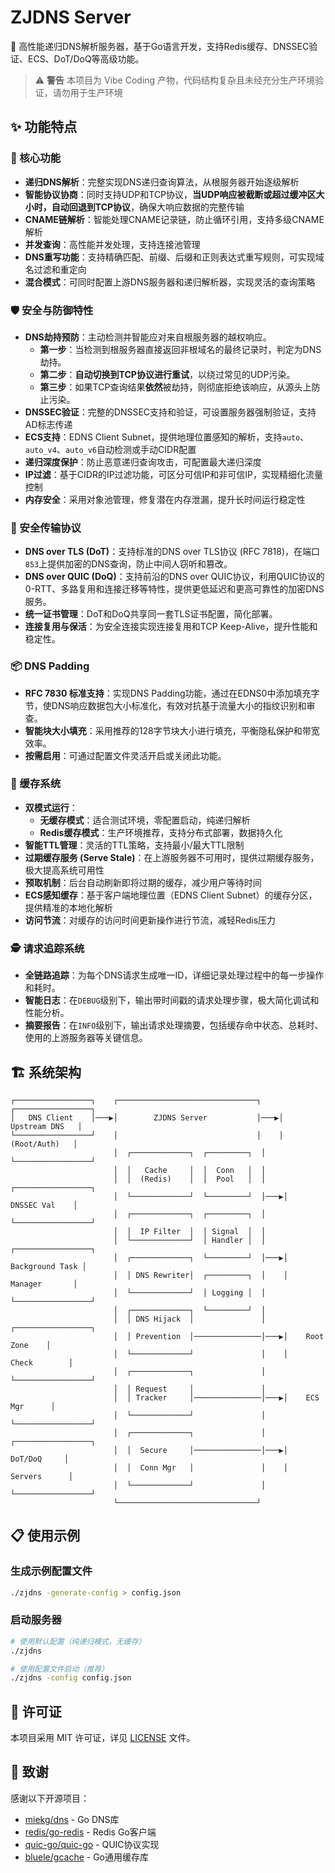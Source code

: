 # ZJDNS Server

🚀 高性能递归DNS解析服务器，基于Go语言开发，支持Redis缓存、DNSSEC验证、ECS、DoT/DoQ等高级功能。

> ⚠️ **警告**
> 本项目为 Vibe Coding 产物，代码结构复杂且未经充分生产环境验证，请勿用于生产环境

## ✨ 功能特点

### 🔧 核心功能
- **递归DNS解析**：完整实现DNS递归查询算法，从根服务器开始逐级解析
- **智能协议协商**：同时支持UDP和TCP协议，**当UDP响应被截断或超过缓冲区大小时，自动回退到TCP协议**，确保大响应数据的完整传输
- **CNAME链解析**：智能处理CNAME记录链，防止循环引用，支持多级CNAME解析
- **并发查询**：高性能并发处理，支持连接池管理
- **DNS重写功能**：支持精确匹配、前缀、后缀和正则表达式重写规则，可实现域名过滤和重定向
- **混合模式**：可同时配置上游DNS服务器和递归解析器，实现灵活的查询策略

### 🛡️ 安全与防御特性
- **DNS劫持预防**：主动检测并智能应对来自根服务器的越权响应。
  - **第一步**：当检测到根服务器直接返回非根域名的最终记录时，判定为DNS劫持。
  - **第二步**：**自动切换到TCP协议进行重试**，以绕过常见的UDP污染。
  - **第三步**：如果TCP查询结果**依然**被劫持，则彻底拒绝该响应，从源头上防止污染。
- **DNSSEC验证**：完整的DNSSEC支持和验证，可设置服务器强制验证，支持AD标志传递
- **ECS支持**：EDNS Client Subnet，提供地理位置感知的解析，支持`auto`、`auto_v4`、`auto_v6`自动检测或手动CIDR配置
- **递归深度保护**：防止恶意递归查询攻击，可配置最大递归深度
- **IP过滤**：基于CIDR的IP过滤功能，可区分可信IP和非可信IP，实现精细化流量控制
- **内存安全**：采用对象池管理，修复潜在内存泄漏，提升长时间运行稳定性

### 🔐 安全传输协议
- **DNS over TLS (DoT)**：支持标准的DNS over TLS协议 (RFC 7818)，在端口`853`上提供加密的DNS查询，防止中间人窃听和篡改。
- **DNS over QUIC (DoQ)**：支持前沿的DNS over QUIC协议，利用QUIC协议的0-RTT、多路复用和连接迁移等特性，提供更低延迟和更高可靠性的加密DNS服务。
- **统一证书管理**：DoT和DoQ共享同一套TLS证书配置，简化部署。
- **连接复用与保活**：为安全连接实现连接复用和TCP Keep-Alive，提升性能和稳定性。

### 📦 DNS Padding
- **RFC 7830 标准支持**：实现DNS Padding功能，通过在EDNS0中添加填充字节，使DNS响应数据包大小标准化，有效对抗基于流量大小的指纹识别和审查。
- **智能块大小填充**：采用推荐的128字节块大小进行填充，平衡隐私保护和带宽效率。
- **按需启用**：可通过配置文件灵活开启或关闭此功能。

### 💾 缓存系统
- **双模式运行**：
  - **无缓存模式**：适合测试环境，零配置启动，纯递归解析
  - **Redis缓存模式**：生产环境推荐，支持分布式部署，数据持久化
- **智能TTL管理**：灵活的TTL策略，支持最小/最大TTL限制
- **过期缓存服务 (Serve Stale)**：在上游服务器不可用时，提供过期缓存服务，极大提高系统可用性
- **预取机制**：后台自动刷新即将过期的缓存，减少用户等待时间
- **ECS感知缓存**：基于客户端地理位置（EDNS Client Subnet）的缓存分区，提供精准的本地化解析
- **访问节流**：对缓存的访问时间更新操作进行节流，减轻Redis压力

### 🕵️ 请求追踪系统
- **全链路追踪**：为每个DNS请求生成唯一ID，详细记录处理过程中的每一步操作和耗时。
- **智能日志**：在`DEBUG`级别下，输出带时间戳的请求处理步骤，极大简化调试和性能分析。
- **摘要报告**：在`INFO`级别下，输出请求处理摘要，包括缓存命中状态、总耗时、使用的上游服务器等关键信息。

## 🏗️ 系统架构

```
┌─────────────────┐    ┌───────────────────────────────┐    ┌─────────────────┐
│   DNS Client    │───▶│        ZJDNS Server           │───▶│  Upstream DNS   │
└─────────────────┘    │                               │    │   (Root/Auth)   │
                       │  ┌─────────────┐  ┌─────────┐  │    └─────────────────┘
                       │  │   Cache     │  │  Conn   │  │
                       │  │  (Redis)    │  │  Pool   │  │    ┌─────────────────┐
                       │  └─────────────┘  └─────────┘  │───▶│   DNSSEC Val    │
                       │  ┌─────────────┐  ┌─────────┐  │    └─────────────────┘
                       │  │  IP Filter  │  │ Signal  │  │
                       │  └─────────────┘  │ Handler │  │    ┌─────────────────┐
                       │  ┌─────────────┐  └─────────┘  │───▶│ Background Task │
                       │  │ DNS Rewriter│  ┌─────────┐  │    │   Manager       │
                       │  └─────────────┘  │ Logging │  │    └─────────────────┘
                       │  ┌─────────────┐  └─────────┘  │
                       │  │ DNS Hijack  │               │    ┌─────────────────┐
                       │  │ Prevention  │───────────────│───▶│    Root Zone    │
                       │  └─────────────┘               │    │    Check        │
                       │  ┌─────────────┐               │    └─────────────────┘
                       │  │ Request     │               │
                       │  │ Tracker     │───────────────│───▶│    ECS Mgr      │
                       │  └─────────────┘               │    └─────────────────┘
                       │  ┌─────────────┐               │    ┌─────────────────┐
                       │  │  Secure     │───────────────│───▶│    DoT/DoQ     │
                       │  │  Conn Mgr   │               │    │    Servers      │
                       │  └─────────────┘               │    └─────────────────┘
                       └───────────────────────────────┘
```

## 📋 使用示例

### 生成示例配置文件
```bash
./zjdns -generate-config > config.json
```

### 启动服务器
```bash
# 使用默认配置（纯递归模式，无缓存）
./zjdns

# 使用配置文件启动（推荐）
./zjdns -config config.json
```

## 📝 许可证

本项目采用 MIT 许可证，详见 [LICENSE](LICENSE) 文件。

## 🙏 致谢

感谢以下开源项目：
- [miekg/dns](https://github.com/miekg/dns) - Go DNS库
- [redis/go-redis](https://github.com/redis/go-redis) - Redis Go客户端
- [quic-go/quic-go](https://github.com/quic-go/quic-go) - QUIC协议实现
- [bluele/gcache](https://github.com/bluele/gcache) - Go通用缓存库
